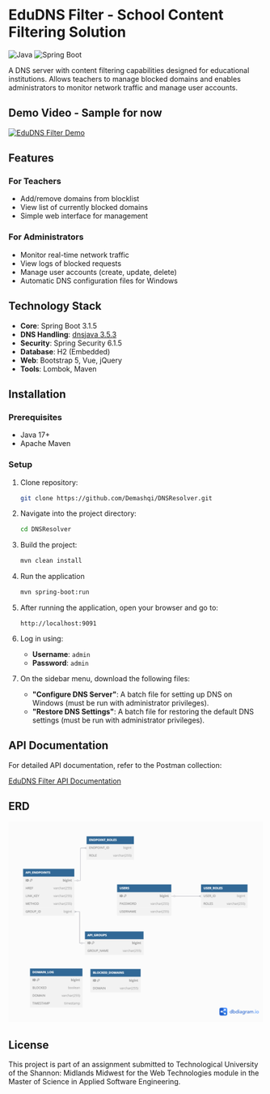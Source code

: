 # EduDNS Filter - School Content Filtering Solution
![Java](https://img.shields.io/badge/java-%23ED8B00.svg?style=for-the-badge&logo=openjdk&logoColor=white)
![Spring Boot](https://img.shields.io/badge/Spring_Boot-F2F4F9?style=for-the-badge&logo=spring-boot)

A DNS server with content filtering capabilities designed for educational institutions. Allows teachers to manage blocked domains and enables administrators to monitor network traffic and manage user accounts.

## Demo Video - Sample for now

[![EduDNS Filter Demo](https://img.youtube.com/vi/9XMMEPWkuOs/0.jpg)](https://www.youtube.com/watch?v=9XMMEPWkuOs)

## Features

### For Teachers
- Add/remove domains from blocklist
- View list of currently blocked domains
- Simple web interface for management

### For Administrators
- Monitor real-time network traffic
- View logs of blocked requests
- Manage user accounts (create, update, delete)
- Automatic DNS configuration files for Windows

## Technology Stack
- **Core**: Spring Boot 3.1.5
- **DNS Handling**: [dnsjava 3.5.3](https://github.com/dnsjava/dnsjava)
- **Security**: Spring Security 6.1.5
- **Database**: H2 (Embedded)
- **Web**: Bootstrap 5, Vue, jQuery
- **Tools**: Lombok, Maven

## Installation

### Prerequisites
- Java 17+
- Apache Maven

### Setup
1. Clone repository:
   ```bash
   git clone https://github.com/Demashqi/DNSResolver.git
   ```
2. Navigate into the project directory:
   ```bash
   cd DNSResolver
   ```
3. Build the project:
   ```bash
   mvn clean install
   ```
4. Run the application
   ```bash
   mvn spring-boot:run
   ```
5. After running the application, open your browser and go to:
   ```
   http://localhost:9091
   ```
6. Log in using:
   - **Username**: `admin`
   - **Password**: `admin`

7. On the sidebar menu, download the following files:
   - **"Configure DNS Server"**: A batch file for setting up DNS on Windows (must be run with administrator privileges).
   - **"Restore DNS Settings"**: A batch file for restoring the default DNS settings (must be run with administrator privileges).


## API Documentation

For detailed API documentation, refer to the Postman collection:

[EduDNS Filter API Documentation](https://documenter.getpostman.com/view/39743668/2sAYdoF7ob)

## ERD
![ERD](src/main/resources/public/assets/images/EduDNS-ERD.png)
## License
This project is part of an assignment submitted to Technological University of the Shannon: Midlands Midwest for the Web Technologies module in the Master of Science in Applied Software Engineering.


